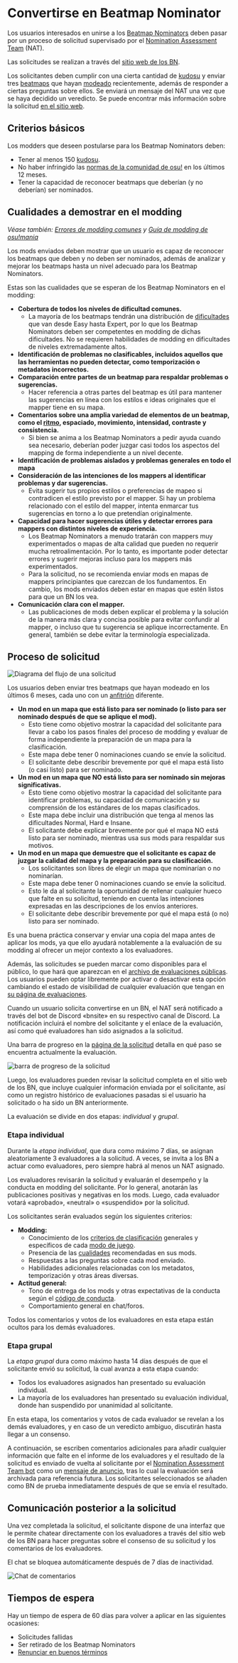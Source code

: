 # Convertirse en Beatmap Nominator

Los usuarios interesados en unirse a los [Beatmap Nominators](/wiki/People/Beatmap_Nominators) deben pasar por un proceso de solicitud supervisado por el [Nomination Assessment Team](/wiki/People/Nomination_Assessment_Team) (NAT).

Las solicitudes se realizan a través del [sitio web de los BN](https://bn.mappersguild.com/bnapps).

Los solicitantes deben cumplir con una cierta cantidad de [kudosu](/wiki/Modding/Kudosu) y enviar tres [beatmaps](/wiki/Beatmap) que hayan [modeado](/wiki/Modding) recientemente, además de responder a ciertas preguntas sobre ellos. Se enviará un mensaje del NAT una vez que se haya decidido un veredicto. Se puede encontrar más información sobre la solicitud [en el sitio web](https://bn.mappersguild.com/bnapps).

## Criterios básicos

Los modders que deseen postularse para los Beatmap Nominators deben:

- Tener al menos 150 [kudosu](/wiki/Modding/Kudosu).
- No haber infringido las [normas de la comunidad de osu!](/wiki/Rules) en los últimos 12 meses.
- Tener la capacidad de reconocer beatmaps que deberían (y no deberían) ser nominados.

## Cualidades a demostrar en el modding

*Véase también: [Errores de modding comunes](/wiki/Guides/Common_modding_mistakes) y [Guía de modding de osu!mania](/wiki/Guides/osu!mania_modding_guide)*

Los mods enviados deben mostrar que un usuario es capaz de reconocer los beatmaps que deben y no deben ser nominados, además de analizar y mejorar los beatmaps hasta un nivel adecuado para los Beatmap Nominators.

Estas son las cualidades que se esperan de los Beatmap Nominators en el modding:

- **Cobertura de todos los niveles de dificultad comunes.**
  - La mayoría de los beatmaps tendrán una distribución de [dificultades](/wiki/Beatmap/Difficulty) que van desde Easy hasta Expert, por lo que los Beatmap Nominators deben ser competentes en modding de dichas dificultades. No se requieren habilidades de modding en dificultades de niveles extremadamente altos.
- **Identificación de problemas no clasificables, incluidos aquellos que las herramientas no pueden detectar, como temporización o metadatos incorrectos.**
- **Comparación entre partes de un beatmap para respaldar problemas o sugerencias.**
  - Hacer referencia a otras partes del beatmap es útil para mantener las sugerencias en línea con los estilos e ideas originales que el mapper tiene en su mapa.
- **Comentarios sobre una amplia variedad de elementos de un beatmap, como el [ritmo](/wiki/Music_theory/Rhythm), espaciado, movimiento, intensidad, contraste y consistencia.**
  - Si bien se anima a los Beatmap Nominators a pedir ayuda cuando sea necesario, deberían poder juzgar casi todos los aspectos del mapping de forma independiente a un nivel decente.
- **Identificación de problemas aislados y problemas generales en todo el mapa**
- **Consideración de las intenciones de los mappers al identificar problemas y dar sugerencias.**
  - Evita sugerir tus propios estilos o preferencias de mapeo si contradicen el estilo previsto por el mapper. Si hay un problema relacionado con el estilo del mapper, intenta enmarcar tus sugerencias en torno a lo que pretendían originalmente.
- **Capacidad para hacer sugerencias útiles y detectar errores para mappers con distintos niveles de experiencia.**
  - Los Beatmap Nominators a menudo tratarán con mappers muy experimentados o mapas de alta calidad que pueden no requerir mucha retroalimentación. Por lo tanto, es importante poder detectar errores y sugerir mejoras incluso para los mappers más experimentados.
  - Para la solicitud, no se recomienda enviar mods en mapas de mappers principiantes que carezcan de los fundamentos. En cambio, los mods enviados deben estar en mapas que estén listos para que un BN los vea.
- **Comunicación clara con el mapper.**
  - Las publicaciones de mods deben explicar el problema y la solución de la manera más clara y concisa posible para evitar confundir al mapper, o incluso que tu sugerencia se aplique incorrectamente. En general, también se debe evitar la terminología especializada.

## Proceso de solicitud

![Diagrama del flujo de una solicitud](img/bn-application-flowchart-ES.png "Diagrama del flujo que describe el proceso de una solicitud para Beatmap Nominator")

Los usuarios deben enviar tres beatmaps que hayan modeado en los últimos 6 meses, cada uno con un [anfitrión](/wiki/Beatmap/Beatmap_host) diferente.

- **Un mod en un mapa que está listo para ser nominado (o listo para ser nominado después de que se aplique el mod).**
  - Esto tiene como objetivo mostrar la capacidad del solicitante para llevar a cabo los pasos finales del proceso de modding y evaluar de forma independiente la preparación de un mapa para la clasificación.
  - Este mapa debe tener 0 nominaciones cuando se envíe la solicitud.
  - El solicitante debe describir brevemente por qué el mapa está listo (o casi listo) para ser nominado.
- **Un mod en un mapa que NO está listo para ser nominado sin mejoras significativas.**
  - Esto tiene como objetivo mostrar la capacidad del solicitante para identificar problemas, su capacidad de comunicación y su comprensión de los estándares de los mapas clasificados.
  - Este mapa debe incluir una distribución que tenga al menos las dificultades Normal, Hard e Insane.
  - El solicitante debe explicar brevemente por qué el mapa NO está listo para ser nominado, mientras usa sus mods para respaldar sus motivos.
- **Un mod en un mapa que demuestre que el solicitante es capaz de juzgar la calidad del mapa y la preparación para su clasificación.**
  - Los solicitantes son libres de elegir un mapa que nominarían o no nominarían.
  - Este mapa debe tener 0 nominaciones cuando se envíe la solicitud.
  - Esto le da al solicitante la oportunidad de rellenar cualquier hueco que falte en su solicitud, teniendo en cuenta las intenciones expresadas en las descripciones de los envíos anteriores.
  - El solicitante debe describir brevemente por qué el mapa está (o no) listo para ser nominado.

Es una buena práctica conservar y enviar una copia del mapa antes de aplicar los mods, ya que ello ayudará notablemente a la evaluación de su modding al ofrecer un mejor contexto a los evaluadores.

Además, las solicitudes se pueden marcar como disponibles para el público, lo que hará que aparezcan en el [archivo de evaluaciones públicas](https://bn.mappersguild.com/publicarchive). Los usuarios pueden optar libremente por activar o desactivar esta opción cambiando el estado de visibilidad de cualquier evaluación que tengan en [su página de evaluaciones](https://bn.mappersguild.com/yourevals).

Cuando un usuario solicita convertirse en un BN, el NAT será notificado a través del bot de Discord «bnsite» en su respectivo canal de Discord. La notificación incluirá el nombre del solicitante y el enlace de la evaluación, así como qué evaluadores han sido asignados a la solicitud.

Una barra de progreso en la [página de la solicitud](https://bn.mappersguild.com/bnapps) detalla en qué paso se encuentra actualmente la evaluación.

![barra de progreso de la solicitud](img/app-progress-bar.png "Barra de progreso de la solicitud")

Luego, los evaluadores pueden revisar la solicitud completa en el sitio web de los BN, que incluye cualquier información enviada por el solicitante, así como un registro histórico de evaluaciones pasadas si el usuario ha solicitado o ha sido un BN anteriormente.

La evaluación se divide en dos etapas: *individual* y *grupal*.

### Etapa individual

Durante la *etapa individual*, que dura como máximo 7 días, se asignan aleatoriamente 3 evaluadores a la solicitud. A veces, se invita a los BN a actuar como evaluadores, pero siempre habrá al menos un NAT asignado.

Los evaluadores revisarán la solicitud y evaluarán el desempeño y la conducta en modding del solicitante. Por lo general, anotarán las publicaciones positivas y negativas en los mods. Luego, cada evaluador votará «aprobado», «neutral» o «suspendido» por la solicitud.

Los solicitantes serán evaluados según los siguientes criterios:

- **Modding:**
  - Conocimiento de los [criterios de clasificación](/wiki/Ranking_criteria) generales y específicos de cada [modo de juego](/wiki/Game_mode).
  - Presencia de las [cualidades](#cualidades-a-demostrar-en-el-modding) recomendadas en sus mods.
  - Respuestas a las preguntas sobre cada mod enviado.
  - Habilidades adicionales relacionadas con los metadatos, temporización y otras áreas diversas.
- **Actitud general:**
  - Tono de entrega de los mods y otras expectativas de la conducta según el [código de conducta](/wiki/Rules/Code_of_conduct_for_modding_and_mapping).
  - Comportamiento general en chat/foros.

Todos los comentarios y votos de los evaluadores en esta etapa están ocultos para los demás evaluadores.

### Etapa grupal

La *etapa grupal* dura como máximo hasta 14 días después de que el solicitante envió su solicitud, la cual avanza a esta etapa cuando:

- Todos los evaluadores asignados han presentado su evaluación individual.
- La mayoría de los evaluadores han presentado su evaluación individual, donde han suspendido por unanimidad al solicitante.

En esta etapa, los comentarios y votos de cada evaluador se revelan a los demás evaluadores, y en caso de un veredicto ambiguo, discutirán hasta llegar a un consenso.

A continuación, se escriben comentarios adicionales para añadir cualquier información que falte en el informe de los evaluadores y el resultado de la solicitud es enviado de vuelta al solicitante por el [Nomination Assessment Team bot](https://osu.ppy.sh/users/6616586) como un [mensaje de anuncio](/wiki/Announcement_messages), tras lo cual la evaluación será archivada para referencia futura. Los solicitantes seleccionados se añaden como BN de prueba inmediatamente después de que se envía el resultado.

## Comunicación posterior a la solicitud

Una vez completada la solicitud, el solicitante dispone de una interfaz que le permite chatear directamente con los evaluadores a través del sitio web de los BN para hacer preguntas sobre el consenso de su solicitud y los comentarios de los evaluadores.

El chat se bloquea automáticamente después de 7 días de inactividad.

![Chat de comentarios](img/feedback-chat.png "La interfaz del chat de comentarios")

## Tiempos de espera

Hay un tiempo de espera de 60 días para volver a aplicar en las siguientes ocasiones:

- Solicitudes fallidas
- Ser retirado de los Beatmap Nominators
- [Renunciar en buenos términos](/wiki/People/Nomination_Assessment_Team/Evaluations#standard-terms)
